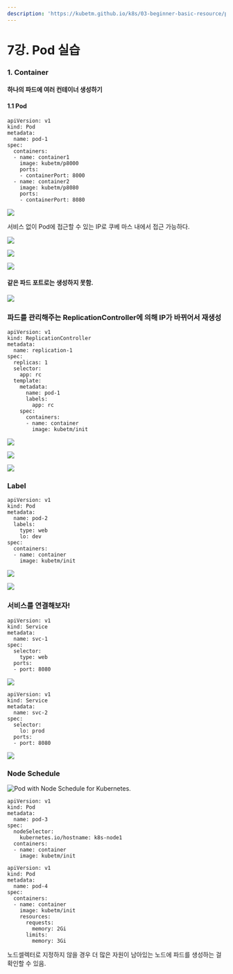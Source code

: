 ```yaml
---
description: 'https://kubetm.github.io/k8s/03-beginner-basic-resource/pod/'
---
```


# 7강. Pod 실습

### 1. Container

#### 하나의 파드에 여러 컨테이너 생성하기

#### 1.1 Pod

```text
apiVersion: v1
kind: Pod
metadata:
  name: pod-1
spec:
  containers:
  - name: container1
    image: kubetm/p8000
    ports:
    - containerPort: 8000
  - name: container2
    image: kubetm/p8080
    ports:
    - containerPort: 8080
```

![](../../.gitbook/assets/2021-08-17-9.04.51.png)

서비스 없이 Pod에 접근할 수 있는 IP로 쿠베 마스 내에서 접근 가능하다.

![](../../.gitbook/assets/2021-08-17-9.06.33.png)

![](../../.gitbook/assets/2021-08-17-9.07.18.png)

![](../../.gitbook/assets/2021-08-17-9.13.24.png)

#### 

#### 같은 파드 포트로는 생성하지 못함.

![](../../.gitbook/assets/2021-08-17-9.21.42.png)

### 파드를 관리해주는 ReplicationController에 의해 IP가 바뀌어서 재생성

```text
apiVersion: v1
kind: ReplicationController
metadata:
  name: replication-1
spec:
  replicas: 1
  selector:
    app: rc
  template:
    metadata:
      name: pod-1
      labels:
        app: rc
    spec:
      containers:
      - name: container
        image: kubetm/init
```

![](../../.gitbook/assets/2021-08-17-9.24.24.png)

![](../../.gitbook/assets/2021-08-17-9.28.29.png)

![](../../.gitbook/assets/2021-08-17-9.27.53.png)



### Label

```text
apiVersion: v1
kind: Pod
metadata:
  name: pod-2
  labels:
    type: web
    lo: dev
spec:
  containers:
  - name: container
    image: kubetm/init
```

![](../../.gitbook/assets/2021-08-17-9.36.56.png)

![](../../.gitbook/assets/2021-08-17-9.37.03.png)

### 서비스를 연결해보자!

```text
apiVersion: v1
kind: Service
metadata:
  name: svc-1
spec:
  selector:
    type: web
  ports:
  - port: 8080
```

![](../../.gitbook/assets/2021-08-17-9.38.39.png)

```text
apiVersion: v1
kind: Service
metadata:
  name: svc-2
spec:
  selector:
    lo: prod
  ports:
  - port: 8080
```

![](../../.gitbook/assets/2021-08-17-9.40.18.png)

### Node Schedule

![Pod with Node Schedule for Kubernetes.](https://kubetm.github.io/img/practice/beginner/Pod%20with%20Node%20Schedule%20for%20Kubernetes.jpg)



```text
apiVersion: v1
kind: Pod
metadata:
  name: pod-3
spec:
  nodeSelector:
    kubernetes.io/hostname: k8s-node1
  containers:
  - name: container
    image: kubetm/init
```



```text
apiVersion: v1
kind: Pod
metadata:
  name: pod-4
spec:
  containers:
  - name: container
    image: kubetm/init
    resources:
      requests:
        memory: 2Gi
      limits:
        memory: 3Gi
```

노드셀렉터로 지정하지 않을 경우 더 많은 자원이 남아있는 노드에 파드를 생성하는 걸 확인할 수 있음.



